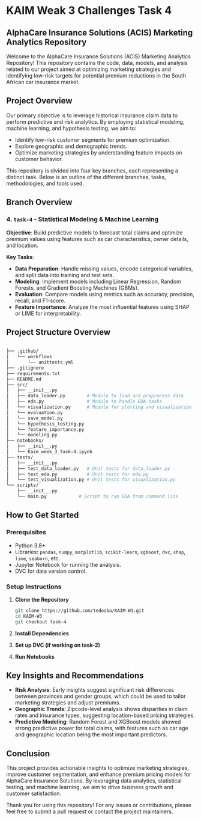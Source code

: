 
# KAIM Weak 3 Challenges Task 4

## AlphaCare Insurance Solutions (ACIS) Marketing Analytics Repository

Welcome to the AlphaCare Insurance Solutions (ACIS) Marketing Analytics Repository! This repository contains the code, data, models, and analysis related to our project aimed at optimizing marketing strategies and identifying low-risk targets for potential premium reductions in the South African car insurance market.

## Project Overview

Our primary objective is to leverage historical insurance claim data to perform predictive and risk analytics. By employing statistical modeling, machine learning, and hypothesis testing, we aim to:

- Identify low-risk customer segments for premium optimization.
- Explore geographic and demographic trends.
- Optimize marketing strategies by understanding feature impacts on customer behavior.

This repository is divided into four key branches, each representing a distinct task. Below is an outline of the different branches, tasks, methodologies, and tools used.

## Branch Overview

### 4. `task-4` - Statistical Modeling & Machine Learning

**Objective**: Build predictive models to forecast total claims and optimize premium values using features such as car characteristics, owner details, and location.

**Key Tasks**:
- **Data Preparation**: Handle missing values, encode categorical variables, and split data into training and test sets.
- **Modeling**: Implement models including Linear Regression, Random Forests, and Gradient Boosting Machines (GBMs).
- **Evaluation**: Compare models using metrics such as accuracy, precision, recall, and F1-score.
- **Feature Importance**: Analyze the most influential features using SHAP or LIME for interpretability.

## Project Structure Overview

```bash

├── .github/
│   └── workflows
│       └── unittests.yml
├── .gitignore
├── requirements.txt
├── README.md
├── src/
│   ├── __init__.py
│   ├── data_loader.py        # Module to load and preprocess data
│   ├── eda.py                # Module to handle EDA tasks
│   └── visualization.py      # Module for plotting and visualization
│   └── evaluation.py
│   └── save_model.py
│   └── hypothesis_testing.py
│   └── feature_importance.py
│   └── modeling.py
├── notebooks/
│   ├── __init__.py
│   └── Kaim_week_3_task-4.ipynb 
├── tests/
│   ├── __init__.py
│   ├── test_data_loader.py   # Unit tests for data_loader.py
│   ├── test_eda.py           # Unit tests for eda.py
│   └── test_visualization.py # Unit tests for visualization.py
└── scripts/
    ├── __init__.py
    └── main.py            # Script to run EDA from command line

```

## How to Get Started

### Prerequisites

- Python 3.8+
- Libraries: `pandas`, `numpy`, `matplotlib`, `scikit-learn`, `xgboost`, `dvc`, `shap`, `lime`, `seaborn`, etc.
- Jupyter Notebook for running the analysis.
- DVC for data version control.

### Setup Instructions

1. **Clone the Repository**

   ```bash
   git clone https://github.com/tedoaba/KAIM-W3.git
   cd KAIM-W3
   git checkout task-4
   ```

2. **Install Dependencies**
3. **Set up DVC (if working on task-2)**
4. **Run Notebooks**

## Key Insights and Recommendations

- **Risk Analysis**: Early insights suggest significant risk differences between provinces and gender groups, which could be used to tailor marketing strategies and adjust premiums.
- **Geographic Trends**: Zipcode-level analysis shows disparities in claim rates and insurance types, suggesting location-based pricing strategies.
- **Predictive Modeling**: Random Forest and XGBoost models showed strong predictive power for total claims, with features such as car age and geographic location being the most important predictors.

## Conclusion

This project provides actionable insights to optimize marketing strategies, improve customer segmentation, and enhance premium pricing models for AlphaCare Insurance Solutions. By leveraging data analytics, statistical testing, and machine learning, we aim to drive business growth and customer satisfaction.

Thank you for using this repository! For any issues or contributions, please feel free to submit a pull request or contact the project maintainers.
